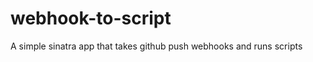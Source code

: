 webhook-to-script
=================

A simple sinatra app that takes github push webhooks and runs scripts
